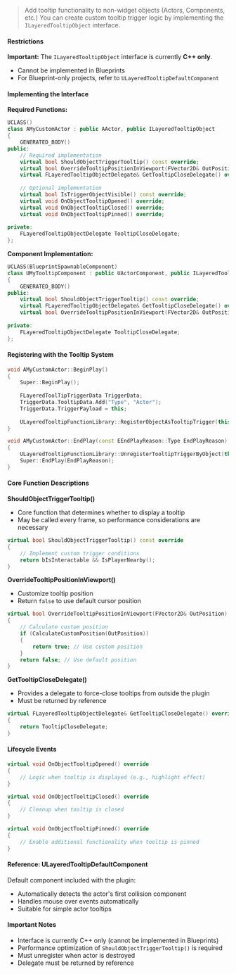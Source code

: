 > Add tooltip functionality to non-widget objects (Actors, Components, etc.)
> You can create custom tooltip trigger logic by implementing the `ILayeredTooltipObject` interface.

#### Restrictions

**Important:** The `ILayeredTooltipObject` interface is currently **C++ only**.

- Cannot be implemented in Blueprints
- For Blueprint-only projects, refer to `ULayeredTooltipDefaultComponent`

#### Implementing the Interface

**Required Functions:**

```cpp
UCLASS()
class AMyCustomActor : public AActor, public ILayeredTooltipObject
{
    GENERATED_BODY()
public:
    // Required implementation
    virtual bool ShouldObjectTriggerTooltip() const override;
    virtual bool OverrideTooltipPositionInViewport(FVector2D& OutPosition) override;
    virtual FLayeredTooltipObjectDelegate& GetTooltipCloseDelegate() override;
    
    // Optional implementation
    virtual bool IsTriggerObjectVisible() const override;
    virtual void OnObjectTooltipOpened() override;
    virtual void OnObjectTooltipClosed() override;
    virtual void OnObjectTooltipPinned() override;
    
private:
    FLayeredTooltipObjectDelegate TooltipCloseDelegate;
};
```

**Component Implementation:**

```cpp
UCLASS(BlueprintSpawnableComponent)
class UMyTooltipComponent : public UActorComponent, public ILayeredTooltipObject
{
    GENERATED_BODY()
public:
    virtual bool ShouldObjectTriggerTooltip() const override;
    virtual FLayeredTooltipObjectDelegate& GetTooltipCloseDelegate() override;
    virtual bool OverrideTooltipPositionInViewport(FVector2D& OutPosition) override;
    
private:
    FLayeredTooltipObjectDelegate TooltipCloseDelegate;
};
```

#### Registering with the Tooltip System

```cpp
void AMyCustomActor::BeginPlay()
{
    Super::BeginPlay();
    
    FLayeredToolTipTriggerData TriggerData;
    TriggerData.TooltipData.Add("Type", "Actor");
    TriggerData.TriggerPayload = this;
    
    ULayeredTooltipFunctionLibrary::RegisterObjectAsTooltipTrigger(this, TriggerData);
}

void AMyCustomActor::EndPlay(const EEndPlayReason::Type EndPlayReason)
{
    ULayeredTooltipFunctionLibrary::UnregisterTooltipTriggerByObject(this);
    Super::EndPlay(EndPlayReason);
}
```

#### Core Function Descriptions

**ShouldObjectTriggerTooltip()**

- Core function that determines whether to display a tooltip
- May be called every frame, so performance considerations are necessary

```cpp
virtual bool ShouldObjectTriggerTooltip() const override
{
    // Implement custom trigger conditions
    return bIsInteractable && IsPlayerNearby();
}
```

**OverrideTooltipPositionInViewport()**

- Customize tooltip position
- Return `false` to use default cursor position

```cpp
virtual bool OverrideTooltipPositionInViewport(FVector2D& OutPosition) override
{
    // Calculate custom position
    if (CalculateCustomPosition(OutPosition))
    {
        return true; // Use custom position
    }
    return false; // Use default position
}
```

**GetTooltipCloseDelegate()**

- Provides a delegate to force-close tooltips from outside the plugin
- Must be returned by reference

```cpp
virtual FLayeredTooltipObjectDelegate& GetTooltipCloseDelegate() override
{
    return TooltipCloseDelegate;
}
```

#### Lifecycle Events

```cpp
virtual void OnObjectTooltipOpened() override
{
    // Logic when tooltip is displayed (e.g., highlight effect)
}

virtual void OnObjectTooltipClosed() override
{
    // Cleanup when tooltip is closed
}

virtual void OnObjectTooltipPinned() override
{
    // Enable additional functionality when tooltip is pinned
}
```

#### Reference: ULayeredTooltipDefaultComponent

Default component included with the plugin:

- Automatically detects the actor's first collision component
- Handles mouse over events automatically
- Suitable for simple actor tooltips

#### Important Notes

- Interface is currently C++ only (cannot be implemented in Blueprints)
- Performance optimization of `ShouldObjectTriggerTooltip()` is required
- Must unregister when actor is destroyed
- Delegate must be returned by reference